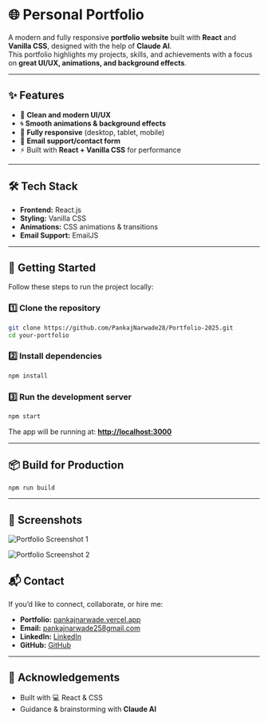  
# 🌐 Personal Portfolio  

A modern and fully responsive **portfolio website** built with **React** and **Vanilla CSS**, designed with the help of **Claude AI**.  
This portfolio highlights my projects, skills, and achievements with a focus on **great UI/UX, animations, and background effects**.  

---

## ✨ Features  
- 🎨 **Clean and modern UI/UX**  
- 🌀 **Smooth animations & background effects**  
- 📱 **Fully responsive** (desktop, tablet, mobile)  
- 📧 **Email support/contact form**  
- ⚡ Built with **React + Vanilla CSS** for performance  

---

## 🛠️ Tech Stack  
- **Frontend:** React.js  
- **Styling:** Vanilla CSS  
- **Animations:** CSS animations & transitions  
- **Email Support:** EmailJS  

---

## 🚀 Getting Started  

Follow these steps to run the project locally:  

### 1️⃣ Clone the repository  
```bash
git clone https://github.com/PankajNarwade28/Portfolio-2025.git
cd your-portfolio
````

### 2️⃣ Install dependencies

```bash
npm install
```

### 3️⃣ Run the development server

```bash
npm start
```

The app will be running at: **[http://localhost:3000](http://localhost:3000)**

---

## 📦 Build for Production

```bash
npm run build
```

---

## 📸 Screenshots  

![Portfolio Screenshot 1](https://github.com/user-attachments/assets/ac01a3be-1294-4149-8557-1b40a880a989)  

![Portfolio Screenshot 2](https://github.com/user-attachments/assets/44027650-39f5-4d10-9c37-3ba62f978016)  


## 📬 Contact

If you’d like to connect, collaborate, or hire me:

* **Portfolio:** [pankajnarwade.vercel.app](https://pankajnarwade.vercel.app)
* **Email:** [pankajnarwade258gmail.com](mailto:pankajnarwade258@gmail.com)
* **LinkedIn:** [LinkedIn](https://www.linkedin.com/in/pankaj-narwade-13a053260)
* **GitHub:** [GitHub](https://github.com/PankajNarwade28)

---

## 🙌 Acknowledgements

* Built with 💻 React & CSS
* Guidance & brainstorming with **Claude AI**

```
 








